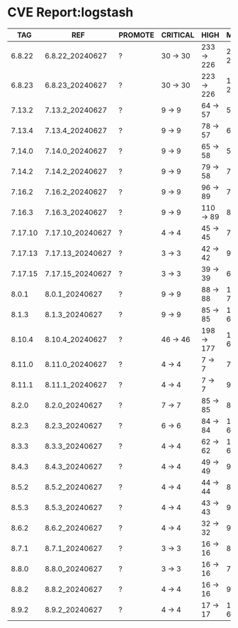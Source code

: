 # CVE Report:logstash
|   TAG   |       REF        | PROMOTE | CRITICAL |    HIGH    |   MEDIUM   |   LOW    | UNKNOWN |
|---------|------------------|---------|----------|------------|------------|----------|---------|
| 6.8.22  | 6.8.22_20240627  | ?       | 30 -> 30 | 233 -> 226 | 220 -> 218 | 36 -> 32 | 0 -> 0  |
| 6.8.23  | 6.8.23_20240627  | ?       | 30 -> 30 | 223 -> 226 | 129 -> 217 | 7 -> 32  | 0 -> 0  |
| 7.13.2  | 7.13.2_20240627  | ?       | 9 -> 9   | 64 -> 57   | 54 -> 52   | 9 -> 5   | 0 -> 0  |
| 7.13.4  | 7.13.4_20240627  | ?       | 9 -> 9   | 78 -> 57   | 65 -> 52   | 7 -> 5   | 0 -> 0  |
| 7.14.0  | 7.14.0_20240627  | ?       | 9 -> 9   | 65 -> 58   | 59 -> 57   | 9 -> 5   | 0 -> 0  |
| 7.14.2  | 7.14.2_20240627  | ?       | 9 -> 9   | 79 -> 58   | 71 -> 58   | 7 -> 5   | 0 -> 0  |
| 7.16.2  | 7.16.2_20240627  | ?       | 9 -> 9   | 96 -> 89   | 76 -> 74   | 8 -> 4   | 0 -> 0  |
| 7.16.3  | 7.16.3_20240627  | ?       | 9 -> 9   | 110 -> 89  | 86 -> 73   | 6 -> 4   | 0 -> 0  |
| 7.17.10 | 7.17.10_20240627 | ?       | 4 -> 4   | 45 -> 45   | 71 -> 54   | 3 -> 3   | 0 -> 0  |
| 7.17.13 | 7.17.13_20240627 | ?       | 3 -> 3   | 42 -> 42   | 94 -> 51   | 21 -> 3  | 0 -> 0  |
| 7.17.15 | 7.17.15_20240627 | ?       | 3 -> 3   | 39 -> 39   | 66 -> 49   | 3 -> 3   | 0 -> 0  |
| 8.0.1   | 8.0.1_20240627   | ?       | 9 -> 9   | 88 -> 88   | 115 -> 72  | 22 -> 4  | 0 -> 0  |
| 8.1.3   | 8.1.3_20240627   | ?       | 9 -> 9   | 85 -> 85   | 110 -> 67  | 22 -> 4  | 0 -> 0  |
| 8.10.4  | 8.10.4_20240627  | ?       | 46 -> 46 | 198 -> 177 | 116 -> 66  | 10 -> 8  | 0 -> 0  |
| 8.11.0  | 8.11.0_20240627  | ?       | 4 -> 4   | 7 -> 7     | 70 -> 53   | 4 -> 4   | 0 -> 0  |
| 8.11.1  | 8.11.1_20240627  | ?       | 4 -> 4   | 7 -> 7     | 95 -> 52   | 22 -> 4  | 0 -> 0  |
| 8.2.0   | 8.2.0_20240627   | ?       | 7 -> 7   | 85 -> 85   | 84 -> 67   | 4 -> 4   | 0 -> 0  |
| 8.2.3   | 8.2.3_20240627   | ?       | 6 -> 6   | 84 -> 84   | 110 -> 67  | 22 -> 4  | 0 -> 0  |
| 8.3.3   | 8.3.3_20240627   | ?       | 4 -> 4   | 62 -> 62   | 103 -> 60  | 21 -> 3  | 0 -> 0  |
| 8.4.3   | 8.4.3_20240627   | ?       | 4 -> 4   | 49 -> 49   | 96 -> 53   | 21 -> 3  | 0 -> 0  |
| 8.5.2   | 8.5.2_20240627   | ?       | 4 -> 4   | 44 -> 44   | 81 -> 64   | 4 -> 4   | 0 -> 0  |
| 8.5.3   | 8.5.3_20240627   | ?       | 4 -> 4   | 43 -> 43   | 99 -> 56   | 22 -> 4  | 0 -> 0  |
| 8.6.2   | 8.6.2_20240627   | ?       | 4 -> 4   | 32 -> 32   | 96 -> 53   | 22 -> 4  | 0 -> 0  |
| 8.7.1   | 8.7.1_20240627   | ?       | 3 -> 3   | 16 -> 16   | 89 -> 46   | 22 -> 4  | 0 -> 0  |
| 8.8.0   | 8.8.0_20240627   | ?       | 3 -> 3   | 16 -> 16   | 75 -> 58   | 4 -> 4   | 0 -> 0  |
| 8.8.2   | 8.8.2_20240627   | ?       | 4 -> 4   | 16 -> 16   | 98 -> 70   | 5 -> 5   | 0 -> 0  |
| 8.9.2   | 8.9.2_20240627   | ?       | 4 -> 4   | 17 -> 17   | 104 -> 61  | 23 -> 5  | 0 -> 0  |
